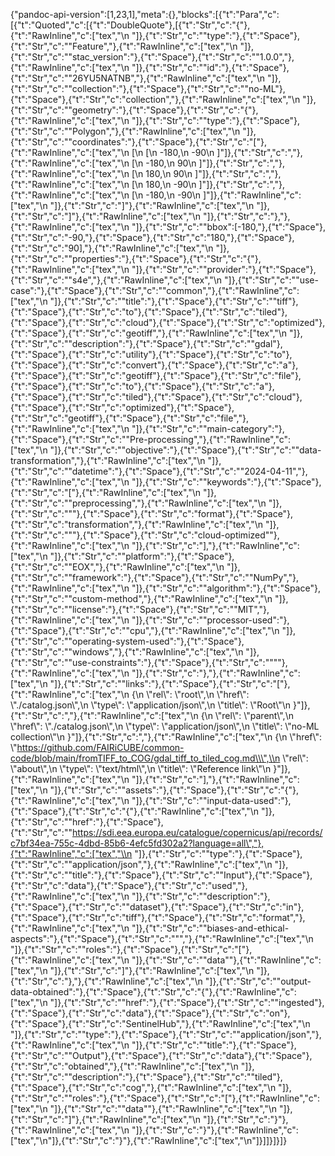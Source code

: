{"pandoc-api-version":[1,23,1],"meta":{},"blocks":[{"t":"Para","c":[{"t":"Quoted","c":[{"t":"DoubleQuote"},[{"t":"Str","c":"{"},{"t":"RawInline","c":["tex","\\n    "]},{"t":"Str","c":"\"type\":"},{"t":"Space"},{"t":"Str","c":"\"Feature\","},{"t":"RawInline","c":["tex","\\n    "]},{"t":"Str","c":"\"stac_version\":"},{"t":"Space"},{"t":"Str","c":"\"1.0.0\","},{"t":"RawInline","c":["tex","\\n    "]},{"t":"Str","c":"\"id\":"},{"t":"Space"},{"t":"Str","c":"\"26YU5NATNB\","},{"t":"RawInline","c":["tex","\\n    "]},{"t":"Str","c":"\"collection\":"},{"t":"Space"},{"t":"Str","c":"\"no-ML"},{"t":"Space"},{"t":"Str","c":"collection\","},{"t":"RawInline","c":["tex","\\n    "]},{"t":"Str","c":"\"geometry\":"},{"t":"Space"},{"t":"Str","c":"{"},{"t":"RawInline","c":["tex","\\n        "]},{"t":"Str","c":"\"type\":"},{"t":"Space"},{"t":"Str","c":"\"Polygon\","},{"t":"RawInline","c":["tex","\\n        "]},{"t":"Str","c":"\"coordinates\":"},{"t":"Space"},{"t":"Str","c":"["},{"t":"RawInline","c":["tex","\\n            [\\n                [\\n                    -180,\\n                    -90\\n                ]"]},{"t":"Str","c":","},{"t":"RawInline","c":["tex","\\n                [\\n                    -180,\\n                    90\\n                ]"]},{"t":"Str","c":","},{"t":"RawInline","c":["tex","\\n                [\\n                    180,\\n                    90\\n                ]"]},{"t":"Str","c":","},{"t":"RawInline","c":["tex","\\n                [\\n                    180,\\n                    -90\\n                ]"]},{"t":"Str","c":","},{"t":"RawInline","c":["tex","\\n                [\\n                    -180,\\n                    -90\\n                ]"]},{"t":"RawInline","c":["tex","\\n            "]},{"t":"Str","c":"]"},{"t":"RawInline","c":["tex","\\n        "]},{"t":"Str","c":"]"},{"t":"RawInline","c":["tex","\\n    "]},{"t":"Str","c":"},"},{"t":"RawInline","c":["tex","\\n    "]},{"t":"Str","c":"\"bbox\":[-180,"},{"t":"Space"},{"t":"Str","c":"-90,"},{"t":"Space"},{"t":"Str","c":"180,"},{"t":"Space"},{"t":"Str","c":"90],"},{"t":"RawInline","c":["tex","\\n    "]},{"t":"Str","c":"\"properties\":"},{"t":"Space"},{"t":"Str","c":"{"},{"t":"RawInline","c":["tex","\\n        "]},{"t":"Str","c":"\"provider\":"},{"t":"Space"},{"t":"Str","c":"\"s4e\","},{"t":"RawInline","c":["tex","\\n        "]},{"t":"Str","c":"\"use-case\":"},{"t":"Space"},{"t":"Str","c":"\"common\","},{"t":"RawInline","c":["tex","\\n        "]},{"t":"Str","c":"\"title\":"},{"t":"Space"},{"t":"Str","c":"\"tiff"},{"t":"Space"},{"t":"Str","c":"to"},{"t":"Space"},{"t":"Str","c":"tiled"},{"t":"Space"},{"t":"Str","c":"cloud"},{"t":"Space"},{"t":"Str","c":"optimized"},{"t":"Space"},{"t":"Str","c":"geotiff\","},{"t":"RawInline","c":["tex","\\n        "]},{"t":"Str","c":"\"description\":"},{"t":"Space"},{"t":"Str","c":"\"gdal"},{"t":"Space"},{"t":"Str","c":"utility"},{"t":"Space"},{"t":"Str","c":"to"},{"t":"Space"},{"t":"Str","c":"convert"},{"t":"Space"},{"t":"Str","c":"a"},{"t":"Space"},{"t":"Str","c":"geotiff"},{"t":"Space"},{"t":"Str","c":"file"},{"t":"Space"},{"t":"Str","c":"to"},{"t":"Space"},{"t":"Str","c":"a"},{"t":"Space"},{"t":"Str","c":"tiled"},{"t":"Space"},{"t":"Str","c":"cloud"},{"t":"Space"},{"t":"Str","c":"optimized"},{"t":"Space"},{"t":"Str","c":"geotiff"},{"t":"Space"},{"t":"Str","c":"file\","},{"t":"RawInline","c":["tex","\\n        "]},{"t":"Str","c":"\"main-category\":"},{"t":"Space"},{"t":"Str","c":"\"Pre-processing\","},{"t":"RawInline","c":["tex","\\n        "]},{"t":"Str","c":"\"objective\":"},{"t":"Space"},{"t":"Str","c":"\"data-transformation\","},{"t":"RawInline","c":["tex","\\n        "]},{"t":"Str","c":"\"datetime\":"},{"t":"Space"},{"t":"Str","c":"\"2024-04-11\","},{"t":"RawInline","c":["tex","\\n        "]},{"t":"Str","c":"\"keywords\":"},{"t":"Space"},{"t":"Str","c":"["},{"t":"RawInline","c":["tex","\\n            "]},{"t":"Str","c":"\"preprocessing\","},{"t":"RawInline","c":["tex","\\n            "]},{"t":"Str","c":"\""},{"t":"Space"},{"t":"Str","c":"format"},{"t":"Space"},{"t":"Str","c":"transformation\","},{"t":"RawInline","c":["tex","\\n            "]},{"t":"Str","c":"\""},{"t":"Space"},{"t":"Str","c":"cloud-optimized\""},{"t":"RawInline","c":["tex","\\n        "]},{"t":"Str","c":"],"},{"t":"RawInline","c":["tex","\\n        "]},{"t":"Str","c":"\"platform\":"},{"t":"Space"},{"t":"Str","c":"\"EOX\","},{"t":"RawInline","c":["tex","\\n        "]},{"t":"Str","c":"\"framework\":"},{"t":"Space"},{"t":"Str","c":"\"NumPy\","},{"t":"RawInline","c":["tex","\\n        "]},{"t":"Str","c":"\"algorithm\":"},{"t":"Space"},{"t":"Str","c":"\"custom-method\","},{"t":"RawInline","c":["tex","\\n        "]},{"t":"Str","c":"\"license\":"},{"t":"Space"},{"t":"Str","c":"\"MIT\","},{"t":"RawInline","c":["tex","\\n        "]},{"t":"Str","c":"\"processor-used\":"},{"t":"Space"},{"t":"Str","c":"\"cpu\","},{"t":"RawInline","c":["tex","\\n        "]},{"t":"Str","c":"\"operating-system-used\":"},{"t":"Space"},{"t":"Str","c":"\"windows\","},{"t":"RawInline","c":["tex","\\n        "]},{"t":"Str","c":"\"use-constraints\":"},{"t":"Space"},{"t":"Str","c":"\"\""},{"t":"RawInline","c":["tex","\\n    "]},{"t":"Str","c":"},"},{"t":"RawInline","c":["tex","\\n    "]},{"t":"Str","c":"\"links\":"},{"t":"Space"},{"t":"Str","c":"["},{"t":"RawInline","c":["tex","\\n        {\\n            \\\"rel\\\": \\\"root\\\",\\n            \\\"href\\\": \\\"./catalog.json\\\",\\n            \\\"type\\\": \\\"application/json\\\",\\n            \\\"title\\\": \\\"Root\\\"\\n        }"]},{"t":"Str","c":","},{"t":"RawInline","c":["tex","\\n        {\\n            \\\"rel\\\": \\\"parent\\\",\\n            \\\"href\\\": \\\"./catalog.json\\\",\\n            \\\"type\\\": \\\"application/json\\\",\\n            \\\"title\\\": \\\"no-ML collection\\\"\\n        }"]},{"t":"Str","c":","},{"t":"RawInline","c":["tex","\\n        {\\n            \\\"href\\\": \\\"https://github.com/FAIRiCUBE/common-code/blob/main/fromTIFF_to_COG/gdal_tiff_to_tiled_cog.md\\\",\\n            \\\"rel\\\": \\\"about\\\",\\n            \\\"type\\\": \\\"text/html\\\",\\n            \\\"title\\\": \\\"Reference link\\\"\\n        }"]},{"t":"RawInline","c":["tex","\\n    "]},{"t":"Str","c":"],"},{"t":"RawInline","c":["tex","\\n    "]},{"t":"Str","c":"\"assets\":"},{"t":"Space"},{"t":"Str","c":"{"},{"t":"RawInline","c":["tex","\\n        "]},{"t":"Str","c":"\"input-data-used\":"},{"t":"Space"},{"t":"Str","c":"{"},{"t":"RawInline","c":["tex","\\n            "]},{"t":"Str","c":"\"href\":"},{"t":"Space"},{"t":"Str","c":"\"https://sdi.eea.europa.eu/catalogue/copernicus/api/records/c7bf34ea-755c-4dbd-85b6-4efc5fd302a2?language=all\","},{"t":"RawInline","c":["tex","\\n            "]},{"t":"Str","c":"\"type\":"},{"t":"Space"},{"t":"Str","c":"\"application/json\","},{"t":"RawInline","c":["tex","\\n            "]},{"t":"Str","c":"\"title\":"},{"t":"Space"},{"t":"Str","c":"\"Input"},{"t":"Space"},{"t":"Str","c":"data"},{"t":"Space"},{"t":"Str","c":"used\","},{"t":"RawInline","c":["tex","\\n            "]},{"t":"Str","c":"\"description\":"},{"t":"Space"},{"t":"Str","c":"\"dataset"},{"t":"Space"},{"t":"Str","c":"in"},{"t":"Space"},{"t":"Str","c":"tiff"},{"t":"Space"},{"t":"Str","c":"format\","},{"t":"RawInline","c":["tex","\\n            "]},{"t":"Str","c":"\"biases-and-ethical-aspects\":"},{"t":"Space"},{"t":"Str","c":"\"\","},{"t":"RawInline","c":["tex","\\n            "]},{"t":"Str","c":"\"roles\":"},{"t":"Space"},{"t":"Str","c":"["},{"t":"RawInline","c":["tex","\\n                "]},{"t":"Str","c":"\"data\""},{"t":"RawInline","c":["tex","\\n            "]},{"t":"Str","c":"]"},{"t":"RawInline","c":["tex","\\n        "]},{"t":"Str","c":"},"},{"t":"RawInline","c":["tex","\\n        "]},{"t":"Str","c":"\"output-data-obtained\":"},{"t":"Space"},{"t":"Str","c":"{"},{"t":"RawInline","c":["tex","\\n            "]},{"t":"Str","c":"\"href\":"},{"t":"Space"},{"t":"Str","c":"\"ingested"},{"t":"Space"},{"t":"Str","c":"data"},{"t":"Space"},{"t":"Str","c":"on"},{"t":"Space"},{"t":"Str","c":"SentinelHub\","},{"t":"RawInline","c":["tex","\\n            "]},{"t":"Str","c":"\"type\":"},{"t":"Space"},{"t":"Str","c":"\"application/json\","},{"t":"RawInline","c":["tex","\\n            "]},{"t":"Str","c":"\"title\":"},{"t":"Space"},{"t":"Str","c":"\"Output"},{"t":"Space"},{"t":"Str","c":"data"},{"t":"Space"},{"t":"Str","c":"obtained\","},{"t":"RawInline","c":["tex","\\n            "]},{"t":"Str","c":"\"description\":"},{"t":"Space"},{"t":"Str","c":"\"tiled"},{"t":"Space"},{"t":"Str","c":"cog\","},{"t":"RawInline","c":["tex","\\n            "]},{"t":"Str","c":"\"roles\":"},{"t":"Space"},{"t":"Str","c":"["},{"t":"RawInline","c":["tex","\\n                "]},{"t":"Str","c":"\"data\""},{"t":"RawInline","c":["tex","\\n            "]},{"t":"Str","c":"]"},{"t":"RawInline","c":["tex","\\n        "]},{"t":"Str","c":"}"},{"t":"RawInline","c":["tex","\\n    "]},{"t":"Str","c":"}"},{"t":"RawInline","c":["tex","\\n"]},{"t":"Str","c":"}"},{"t":"RawInline","c":["tex","\\n"]}]]}]}]}
